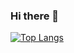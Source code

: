 ### Hi there 👋

[![Top Langs](https://github-readme-stats.vercel.app/api/top-langs/?username=elyanah-aco&layout=compact)](https://github.com/anuraghazra/github-readme-stats)



<!--
**elyanah-aco/elyanah-aco** is a ✨ _special_ ✨ repository because its `README.md` (this file) appears on your GitHub profile.

Here are some ideas to get you started:

- 🔭 I’m currently working on ...
- 🌱 I’m currently learning ...
- 👯 I’m looking to collaborate on ...
- 🤔 I’m looking for help with ...
- 💬 Ask me about ...
- 📫 How to reach me: ...
- 😄 Pronouns: ...
- ⚡ Fun fact: ...
-->


